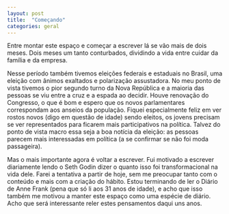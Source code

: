 ```yaml
---
layout: post
title:  "Começando"
categories: geral
---
```


Entre montar este espaço e começar a escrever lá se vão mais de dois meses. Dois meses um tanto conturbados, dividindo a vida entre cuidar da família e da empresa. 

Nesse período também tivemos eleições federais e estaduais no Brasil, uma eleição com ânimos exaltados e polarização assustadora. No meu ponto de vista tivemos o pior segundo turno da Nova República e a maioria das pessoas se viu entre a cruz e a espada ao decidir. Houve renovação do Congresso, o que é bom e espero que os novos parlamentares correspondam aos anseios da população. Fiquei especialmente feliz em ver rostos novos (digo em questão de idade) sendo eleitos, os jovens precisam se ver representados para ficarem mais participativos na política. Talvez do ponto de vista macro essa seja a boa notícia da eleição: as pessoas parecem mais interessadas em política (a se confirmar se não foi moda passageira).

Mas o mais importante agora é voltar a escrever. Fui motivado a escrever diariamente lendo o Seth Godin dizer o quanto isso foi transformacional na vida dele. Farei a tentativa a partir de hoje, sem me preocupar tanto com o conteúdo e mais com a criação do hábito. Estou terminando de ler o Diário de Anne Frank (pena que só li aos 31 anos de idade), e acho que isso também me motivou a manter este espaço como uma espécie de diário. Acho que será interessante reler estes pensamentos daqui uns anos.